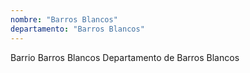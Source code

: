 ```yaml
---
nombre: "Barros Blancos"
departamento: "Barros Blancos"
---
```


Barrio Barros Blancos
Departamento de Barros Blancos
